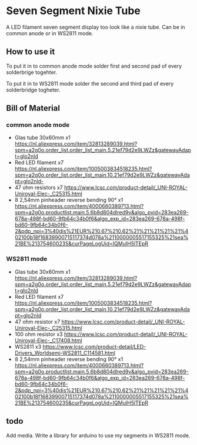 # Seven Segment Nixie Tube
 A LED filament seven segment display too look like a nixie tube. Can be in common anode or in WS2811 mode.
## How to use it 
To put it in to common anode mode solder first and second pad of every solderbrige togehter. 

To put it in to WS2811 mode solder the second and third pad of every solderbridge togheter.
## Bill of Material
### common anode mode
- Glas tube 30x60mm                      x1 https://nl.aliexpress.com/item/32813289039.html?spm=a2g0o.order_list.order_list_main.5.21ef79d2e9LWZz&gatewayAdapt=glo2nld
- Red LED filament                       x7 https://nl.aliexpress.com/item/1005003834518235.html?spm=a2g0o.order_list.order_list_main.10.21ef79d2e9LWZz&gatewayAdapt=glo2nld-
- 47 ohm resistors                       x7 https://www.lcsc.com/product-detail/_UNI-ROYAL-Uniroyal-Elec-_C25315.html
- 8 2,54mm pinheader reverse bending 90° x1 https://nl.aliexpress.com/item/4000660389713.html?spm=a2g0o.productlist.main.5.6b8d804dlred9v&algo_pvid=283ea269-678a-498f-bd60-9fb64c34b0f6&algo_exp_id=283ea269-678a-498f-bd60-9fb64c34b0f6-2&pdp_npi=3%40dis%21EUR%210.67%210.62%21%21%21%21%21%402100b18f16839900715117374d078a%2110000005517155325%21sea%21BE%213754600235&curPageLogUid=IQMuIH5lTEpR
### WS2811 mode
- Glas tube 30x60mm                      x1 https://nl.aliexpress.com/item/32813289039.html?spm=a2g0o.order_list.order_list_main.5.21ef79d2e9LWZz&gatewayAdapt=glo2nld
- Red LED filament                       x7 https://nl.aliexpress.com/item/1005003834518235.html?spm=a2g0o.order_list.order_list_main.10.21ef79d2e9LWZz&gatewayAdapt=glo2nld
- 47  ohm resistor                       x7 https://www.lcsc.com/product-detail/_UNI-ROYAL-Uniroyal-Elec-_C25315.html
- 100 ohm resistor                       x3 https://www.lcsc.com/product-detail/_UNI-ROYAL-Uniroyal-Elec-_C17408.html
- WS2811                                 x3 https://www.lcsc.com/product-detail/LED-Drivers_Worldsemi-WS2811_C114581.html
- 8 2,54mm pinheader reverse bending 90° x1 https://nl.aliexpress.com/item/4000660389713.html?spm=a2g0o.productlist.main.5.6b8d804dlred9v&algo_pvid=283ea269-678a-498f-bd60-9fb64c34b0f6&algo_exp_id=283ea269-678a-498f-bd60-9fb64c34b0f6-2&pdp_npi=3%40dis%21EUR%210.67%210.62%21%21%21%21%21%402100b18f16839900715117374d078a%2110000005517155325%21sea%21BE%213754600235&curPageLogUid=IQMuIH5lTEpR
## todo
Add media.
Write a library for arduino to use my segments in WS2811 mode.
